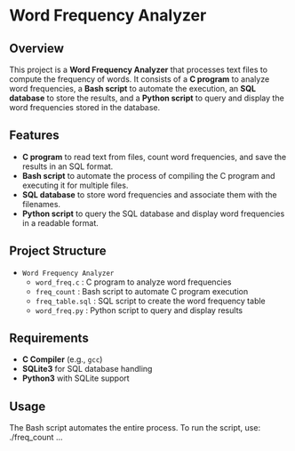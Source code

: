 # Word Frequency Analyzer

## Overview
This project is a **Word Frequency Analyzer** that processes text files to compute the frequency of words. It consists of a **C program** to analyze word frequencies, a **Bash script** to automate the execution, an **SQL database** to store the results, and a **Python script** to query and display the word frequencies stored in the database.

## Features
- **C program** to read text from files, count word frequencies, and save the results in an SQL format.
- **Bash script** to automate the process of compiling the C program and executing it for multiple files.
- **SQL database** to store word frequencies and associate them with the filenames.
- **Python script** to query the SQL database and display word frequencies in a readable format.

## Project Structure
- `Word Frequency Analyzer`
  - `word_freq.c`          : C program to analyze word frequencies
  - `freq_count`           : Bash script to automate C program execution
  - `freq_table.sql`       : SQL script to create the word frequency table
  - `word_freq.py`         : Python script to query and display results

## Requirements
- **C Compiler** (e.g., `gcc`)
- **SQLite3** for SQL database handling
- **Python3** with SQLite support

## Usage
The Bash script automates the entire process. To run the script, use:
./freq_count <file1> <file2> ... <fileN>
